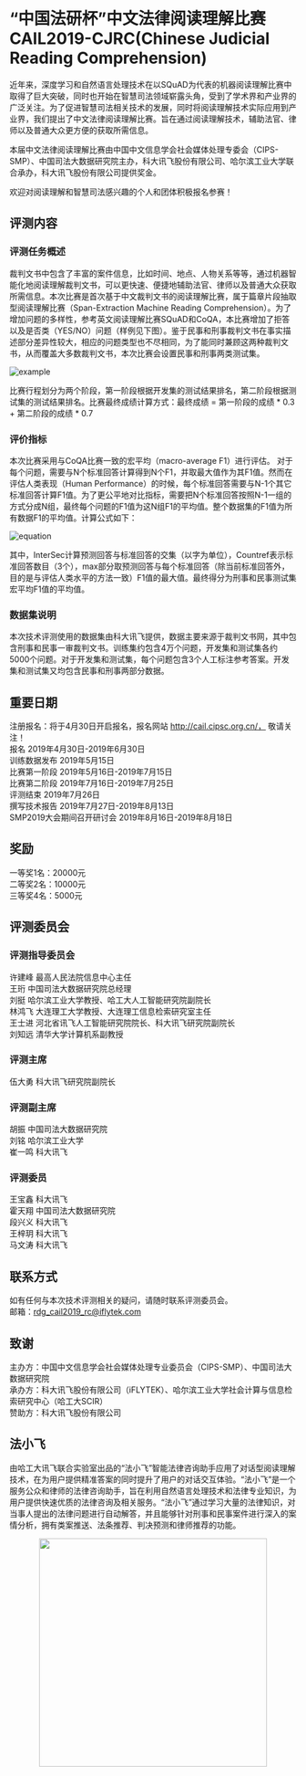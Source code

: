 # “中国法研杯”中文法律阅读理解比赛 CAIL2019-CJRC(Chinese Judicial Reading Comprehension)

近年来，深度学习和自然语言处理技术在以SQuAD为代表的机器阅读理解比赛中取得了巨大突破，同时也开始在智慧司法领域崭露头角，受到了学术界和产业界的广泛关注。为了促进智慧司法相关技术的发展，同时将阅读理解技术实际应用到产业界，我们提出了中文法律阅读理解比赛。旨在通过阅读理解技术，辅助法官、律师以及普通大众更方便的获取所需信息。

本届中文法律阅读理解比赛由中国中文信息学会社会媒体处理专委会（CIPS-SMP）、中国司法大数据研究院主办，科大讯飞股份有限公司、哈尔滨工业大学联合承办，科大讯飞股份有限公司提供奖金。

欢迎对阅读理解和智慧司法感兴趣的个人和团体积极报名参赛！

## 评测内容
### 评测任务概述
裁判文书中包含了丰富的案件信息，比如时间、地点、人物关系等等，通过机器智能化地阅读理解裁判文书，可以更快速、便捷地辅助法官、律师以及普通大众获取所需信息。本次比赛是首次基于中文裁判文书的阅读理解比赛，属于篇章片段抽取型阅读理解比赛（Span-Extraction Machine Reading Comprehension）。为了增加问题的多样性，参考英文阅读理解比赛SQuAD和CoQA，本比赛增加了拒答以及是否类（YES/NO）问题（样例见下图）。鉴于民事和刑事裁判文书在事实描述部分差异性较大，相应的问题类型也不尽相同，为了能同时兼顾这两种裁判文书，从而覆盖大多数裁判文书，本次比赛会设置民事和刑事两类测试集。

![example](https://github.com/iFlytekJudiciary/CAIL2019_CJRC/blob/master/picture/example2.jpg)

比赛行程划分为两个阶段，第一阶段根据开发集的测试结果排名，第二阶段根据测试集的测试结果排名。比赛最终成绩计算方式：最终成绩 = 第一阶段的成绩 * 0.3 + 第二阶段的成绩 * 0.7

### 评价指标
本次比赛采用与CoQA比赛一致的宏平均（macro-average F1）进行评估。
对于每个问题，需要与N个标准回答计算得到N个F1，并取最大值作为其F1值。然而在评估人类表现（Human Performance）的时候，每个标准回答需要与N-1个其它标准回答计算F1值。为了更公平地对比指标，需要把N个标准回答按照N-1一组的方式分成N组，最终每个问题的F1值为这N组F1的平均值。整个数据集的F1值为所有数据F1的平均值。计算公式如下：

![equation](https://github.com/iFlytekJudiciary/CAIL2019_CJRC/blob/master/picture/equation2.jpg)

其中，InterSec计算预测回答与标准回答的交集（以字为单位），Countref表示标准回答数目（3个），max部分取预测回答与每个标准回答（除当前标准回答外，目的是与评估人类水平的方法一致）F1值的最大值。最终得分为刑事和民事测试集宏平均F1值的平均值。

### 数据集说明
本次技术评测使用的数据集由科大讯飞提供，数据主要来源于裁判文书网，其中包含刑事和民事一审裁判文书。训练集约包含4万个问题，开发集和测试集各约5000个问题。对于开发集和测试集，每个问题包含3个人工标注参考答案。开发集和测试集又均包含民事和刑事两部分数据。

## 重要日期
注册报名：将于4月30日开启报名，报名网站 http://cail.cipsc.org.cn/， 敬请关注！  
报名	2019年4月30日-2019年6月30日  
训练数据发布	2019年5月15日  
比赛第一阶段	2019年5月16日-2019年7月15日  
比赛第二阶段	2019年7月16日-2019年7月25日  
评测结束	2019年7月26日  
撰写技术报告	2019年7月27日-2019年8月13日  
SMP2019大会期间召开研讨会	2019年8月16日-2019年8月18日

## 奖励
一等奖1名：20000元  
二等奖2名：10000元  
三等奖4名：5000元  

## 评测委员会
### 评测指导委员会
许建峰	最高人民法院信息中心主任  
王珩	中国司法大数据研究院总经理  
刘挺	哈尔滨工业大学教授、哈工大人工智能研究院副院长  
林鸿飞	大连理工大学教授、大连理工信息检索研究室主任  
王士进	河北省讯飞人工智能研究院院长、科大讯飞研究院副院长  
刘知远	清华大学计算机系副教授  

### 评测主席
伍大勇	科大讯飞研究院副院长

### 评测副主席
胡振	中国司法大数据研究院  
刘铭	哈尔滨工业大学  
崔一鸣	科大讯飞  

### 评测委员
王宝鑫	科大讯飞  
霍天翔	中国司法大数据研究院  
段兴义	科大讯飞  
王梓玥	科大讯飞  
马文涛	科大讯飞  

## 联系方式
如有任何与本次技术评测相关的疑问，请随时联系评测委员会。  
邮箱：rdg_cail2019_rc@iflytek.com

## 致谢
主办方：中国中文信息学会社会媒体处理专业委员会（CIPS-SMP）、中国司法大数据研究院  
承办方：科大讯飞股份有限公司（iFLYTEK）、哈尔滨工业大学社会计算与信息检索研究中心（哈工大SCIR）  
赞助方：科大讯飞股份有限公司  

## 法小飞
由哈工大讯飞联合实验室出品的“法小飞”智能法律咨询助手应用了对话型阅读理解技术，在为用户提供精准答案的同时提升了用户的对话交互体验。“法小飞”是一个服务公众和律师的法律咨询助手，旨在利用自然语言处理技术和法律专业知识，为用户提供快速优质的法律咨询及相关服务。“法小飞”通过学习大量的法律知识，对当事人提出的法律问题进行自动解答，并且能够针对刑事和民事案件进行深入的案情分析，拥有类案推送、法条推荐、判决预测和律师推荐的功能。

<div align=center><img width="400" height="400" src="https://github.com/iFlytekJudiciary/CAIL2019_CJRC/blob/master/picture/iflylegal2.jpg"/></div>
